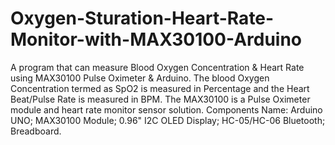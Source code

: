 # Oxygen-Sturation-Heart-Rate-Monitor-with-MAX30100-Arduino
A program that can measure Blood Oxygen Concentration &amp; Heart Rate using MAX30100 Pulse Oximeter &amp; Arduino. The blood Oxygen Concentration termed as SpO2 is measured in Percentage and the Heart Beat/Pulse Rate is measured in BPM. The MAX30100 is a Pulse Oximeter module and heart rate monitor sensor solution.
Components Name:
  Arduino UNO;
  MAX30100 Module;
  0.96" I2C OLED Display;
  HC-05/HC-06 Bluetooth;
  Breadboard.
